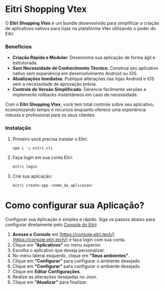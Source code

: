 # Eitri Shopping Vtex

O **Eitri Shopping Vtex** é um bundle desenvolvido para simplificar a criação de aplicativos nativos para lojas na plataforma Vtex utilizando o poder do Eitri.

### Benefícios

- **Criação Rápida e Modular**: Desenvolva sua aplicação de forma ágil e estruturada.
- **Sem Necessidade de Conhecimento Técnico**: Construa seu aplicativo nativo sem experiência em desenvolvimento Android ou iOS.
- **Atualizações Imediatas**: Publique alterações nas lojas Android e iOS sem a necessidade de aprovação prévia.
- **Controle de Versão Simplificado**: Gerencie facilmente versões e implemente rollbacks instantâneos em caso de necessidade.

Com o **Eitri Shopping Vtex**, você tem total controle sobre seu aplicativo, economizando tempo e recursos enquanto oferece uma experiência robusta e profissional para os seus clientes.

### Instalação

1. Primeiro você precisa instalar o Eitri:
   ```bash
   npm i -g eitri-cli


2. Faça login em sua conta Eitri:
   ```bash
   eitri login

3. Crie sua aplicação:
   ```bash
   eitri create-app <nome_da_aplicacao>


# Como configurar sua Aplicação?

Configurar sua Aplicação é simples e rápido. Siga os passos abaixo para configurar diretamente pelo [Console do Eitri](https://console.eitri.tech/):

1. **Acesse o Console** em [https://console.eitri.tech/](https://console.eitri.tech/) e faça login com sua conta.
2. Clique em **"Aplicativos"** no menu superior.
3. Escolha o aplicativo que deseja personalizar.
4. No menu lateral esquerdo, clique em **"Seus ambientes"**.
5. Clique em **"Configurar"** para configurar o ambiente desejado.
6. Clique em **"Configurar"** para configurar o ambiente desejado.
6. Clique em **Editar Configurações**.
7. Realize as alterações desejadas no Json.
8. Clique em **"Atualizar"** para finalizar.







